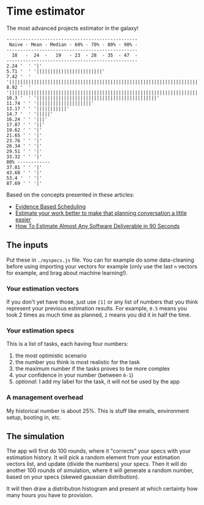 # Time estimator

The most advanced projects estimator in the galaxy!

```
------------------------------------------------
 Naive - Mean - Median - 60% - 70% - 80% - 90% -
------------------------------------------------
  18   -  24  -   19   - 23  - 28  - 35  - 47  -
------------------------------------------------
2.24 '  ' '|'
5.71 '  ' '||||||||||||||||||||||||'
7.42 '  ' '|||||||||||||||||||||||||||||||||||||||||||||||||||||||||||||||||||||||||||||||||||||||||'
8.92 '  ' '||||||||||||||||||||||||||||||||||||||||||||||||||||||||||||||||||||||||||||||||||||||'
10.3 '  ' '||||||||||||||||||||||||||||||||||||||||||||'
11.74 ' ' '||||||||||||||||||||'
13.17 ' ' '|||||||||||'
14.7 '  ' '|||||'
16.24 ' ' '|||'
17.87 ' ' '||'
19.62 ' ' '|'
21.65 ' ' '|'
23.76 ' ' '|'
26.34 ' ' '|'
29.51 ' ' '|'
33.32 ' ' '|'
80% ------------
37.81 ' ' '|'
43.68 ' ' '|'
53.4 '  ' '|'
87.69 ' ' '|'
```

Based on the concepts presented in these articles:

- [Evidence Based Scheduling](https://www.joelonsoftware.com/2007/10/26/evidence-based-scheduling/)
- [Estimate your work better to make that planning conversation a little easier](https://blog.estimate-work.com/estimate-your-work-better-to-make-that-planning-conversation-a-little-easier-f6c6cbf40d8c)
- [How To Estimate Almost Any Software Deliverable in 90 Seconds](https://herdingcats.typepad.com/my_weblog/2013/08/how-to-estimate-almost-any-software-deliverable.html)

## The inputs

Put these in `./myspecs.js` file. You can for example do some data-cleaning before using importing your vectors for example (only use the last `n` vectors for example, and brag about machine learning!).

### Your estimation vectors

If you don't yet have those, just use `[1]` or any list of numbers that you think represent your previous estimation results. For example, `0.5` means you took 2 times as much time as planned, `2` means you did it in half the time.

### Your estimation specs

This is a list of tasks, each having four numbers: 

1. the most optimistic scenario
2. the number you think is most realistic for the task
3. the maximum number if the tasks proves to be more complex 
4. your confidence in your number (between `0-1`)
5. _optional_: I add my label for the task, it will not be used by the app

### A management overhead

My historical number is about 25%. This is stuff like emails, environment setup, booting in, etc.

## The simulation

The app will first do 100 rounds, where it "corrects" your specs with your estimation history. It will pick a random element from your estimation vectors list, and update (divide the numbers) your specs. Then it will do another 100 rounds of simulation, where it will generate a random number, based on your specs (skewed gaussian distribution).

It will then draw a distribution histogram and present at which certainty how many hours you have to provision.




